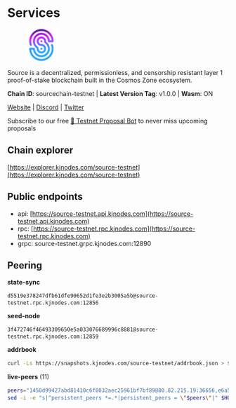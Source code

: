 # Services

<figure><img src="https://raw.githubusercontent.com/kj89/cosmos-images/main/logos/source.png" alt=""><figcaption></figcaption></figure>

Source is a decentralized, permissionless, and censorship resistant layer 1 proof-of-stake blockchain built in the Cosmos Zone ecosystem.

**Chain ID**: sourcechain-testnet | **Latest Version Tag**: v1.0.0 | **Wasm**: ON

[Website](https://www.sourceprotocol.io) | [Discord](https://discord.io/SourceProtocol) | [Twitter](https://www.twitter.com/sourceprotocol_)



Subscribe to our free [🤖 Testnet Proposal Bot](https://t.me/kjnodes_testnet_proposal_bot) to never miss upcoming proposals


## Chain explorer
[https://explorer.kjnodes.com/source-testnet](https://explorer.kjnodes.com/source-testnet)

## Public endpoints

* api: [https://source-testnet.api.kjnodes.com](https://source-testnet.api.kjnodes.com)
* rpc: [https://source-testnet.rpc.kjnodes.com](https://source-testnet.rpc.kjnodes.com)
* grpc: source-testnet.grpc.kjnodes.com:12890

## Peering

**state-sync**

```text
d5519e378247dfb61dfe90652d1fe3e2b3005a5b@source-testnet.rpc.kjnodes.com:12856
```

**seed-node**

```text
3f472746f46493309650e5a033076689996c8881@source-testnet.rpc.kjnodes.com:12859
```

**addrbook**
```bash
curl -Ls https://snapshots.kjnodes.com/source-testnet/addrbook.json > $HOME/.source/config/addrbook.json
```

**live-peers** (11)
```bash
peers="1450d99427abd81410c6f8032aec25961bf7bf89@80.82.215.19:36656,e6a5db345775973982e32b24ba7f3bfa18337f66@65.108.124.219:33656,db69700d8b0c277183ab1ec34d79a083c2578d32@65.21.145.209:26656,d960215e0788fcfc04b9e2e824e5751bf1efe7fc@65.108.82.152:26656,da23ed57fc3d03b3864c309b589f2b5130a04a9f@65.109.111.204:28656,a833e9d068c7f5f32f411662c0430196a88aee91@65.109.65.248:28656,e225dac8c3407df8419fb01f4255d72212a3b6ee@194.233.80.252:26656,42bb6ea45070248f5ea1d7c26db7665498a5b8c4@173.249.42.162:28656,492d7c007dd37f05d2b469865685eb9e4460a379@35.87.85.162:26656,6aba831746663a3f1b4fbeb30f836ef442ec02da@46.17.250.108:46656,d5519e378247dfb61dfe90652d1fe3e2b3005a5b@65.109.68.190:12856"
sed -i -e "s|^persistent_peers *=.*|persistent_peers = \"$peers\"|" $HOME/.source/config/config.toml
```
